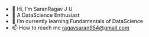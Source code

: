 - 👋 Hi, I’m SaranRagav J U
- 👀 A DataScience Enthusiast
- 🌱 I’m currently learning Fundamentals of DataScience
- 📫 How to reach me ragavsaran954@gmail.com

<!---
Saran-droid/Saran-droid is a ✨ special ✨ repository because its `README.md` (this file) appears on your GitHub profile.
You can click the Preview link to take a look at your changes.
--->
